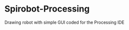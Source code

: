 Spirobot-Processing
===================

Drawing robot with simple GUI coded for the Processing IDE
